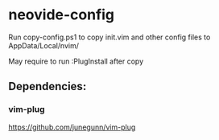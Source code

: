 # neovide-config

Run copy-config.ps1 to copy init.vim and other config files to AppData/Local/nvim/

May require to run :PlugInstall after copy

## Dependencies:

### vim-plug
https://github.com/junegunn/vim-plug
